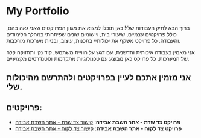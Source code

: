 # My Portfolio
ברוך הבא לתיק העבודות שלי! כאן תוכלו למצוא את מגוון הפרויקטים שאני גאה בהם, כולל פרויקטים עצמיים, שיעורי בית, ויישומים שונים שפיתחתי במהלך הלימודים והעבודה. כל פרויקט משקף את יכולותיי בתכנות, עיצוב, ובניית מערכות מורכבות. 

אני מאמין בעבודה איכותית וחדשנית, עם דגש על חוויית משתמש, קוד נקי ותחזוקה קלה של המערכות. כל פרויקט כאן מבוצע עם טכנולוגיות מתקדמות וסטנדרטים מקצועיים.

אני מזמין אתכם לעיין בפרויקטים ולהתרשם מהיכולות שלי.
---

## פרויקטים:

- **פרויקט צד שרת - אתר השבת אבידה**: [קישור צד שרת - אתר השבת אבידה](https://github.com/MoriyaDev/Project-lost-found-Java.git)
- **פרויקט צד לקוח - אתר השבת אבידה**: [קישור צד לקוח - אתר השבת אבידה](https://github.com/MoriyaDev/Project-lost-found-React.git)

